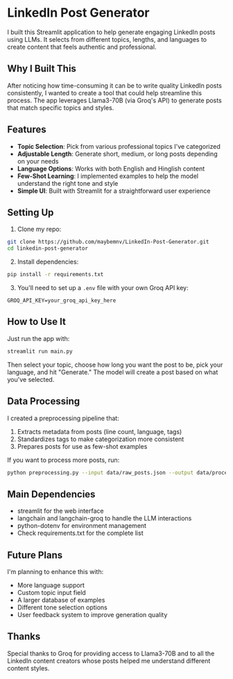 # LinkedIn Post Generator

I built this Streamlit application to help generate engaging LinkedIn posts using LLMs. It selects from different topics, lengths, and languages to create content that feels authentic and professional.

## Why I Built This

After noticing how time-consuming it can be to write quality LinkedIn posts consistently, I wanted to create a tool that could help streamline this process. The app leverages Llama3-70B (via Groq's API) to generate posts that match specific topics and styles.

## Features

- **Topic Selection**: Pick from various professional topics I've categorized
- **Adjustable Length**: Generate short, medium, or long posts depending on your needs
- **Language Options**: Works with both English and Hinglish content
- **Few-Shot Learning**: I implemented examples to help the model understand the right tone and style
- **Simple UI**: Built with Streamlit for a straightforward user experience

## Setting Up

1. Clone my repo:
```bash
git clone https://github.com/maybemnv/LinkedIn-Post-Generator.git
cd linkedin-post-generator
```

2. Install dependencies:
```bash
pip install -r requirements.txt
```

3. You'll need to set up a `.env` file with your own Groq API key:
```
GROQ_API_KEY=your_groq_api_key_here
```

## How to Use It

Just run the app with:
```bash
streamlit run main.py
```

Then select your topic, choose how long you want the post to be, pick your language, and hit "Generate." The model will create a post based on what you've selected.

## Data Processing

I created a preprocessing pipeline that:
1. Extracts metadata from posts (line count, language, tags)
2. Standardizes tags to make categorization more consistent
3. Prepares posts for use as few-shot examples

If you want to process more posts, run:
```bash
python preprocessing.py --input data/raw_posts.json --output data/processed_posts.json
```

## Main Dependencies

- streamlit for the web interface
- langchain and langchain-groq to handle the LLM interactions
- python-dotenv for environment management
- Check requirements.txt for the complete list

## Future Plans

I'm planning to enhance this with:
- More language support
- Custom topic input field
- A larger database of examples
- Different tone selection options
- User feedback system to improve generation quality

## Thanks

Special thanks to Groq for providing access to Llama3-70B and to all the LinkedIn content creators whose posts helped me understand different content styles.

